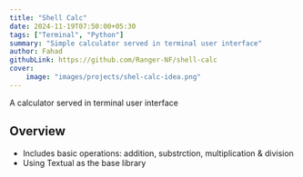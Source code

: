 ```yaml
---
title: "Shell Calc"
date: 2024-11-19T07:50:00+05:30
tags: ["Terminal", "Python"]
summary: "Simple calculator served in terminal user interface"
author: Fahad
githubLink: https://github.com/Ranger-NF/shell-calc
cover:
    image: "images/projects/shel-calc-idea.png"
---
```


A calculator served in terminal user interface

## Overview
- Includes basic operations: addition, substrction, multiplication & division
- Using Textual as the base library
